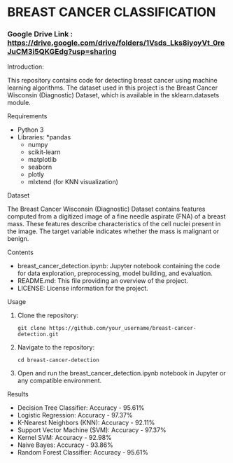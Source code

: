 # BREAST CANCER CLASSIFICATION

### Google Drive Link : https://drive.google.com/drive/folders/1Vsds_Lks8iyoyVt_0reJuCM3i5QKGEdg?usp=sharing

Introduction:

This repository contains code for detecting breast cancer using machine learning algorithms. The dataset used in this project is the Breast Cancer Wisconsin (Diagnostic) Dataset, which is available in the sklearn.datasets module.

Requirements
* Python 3
* Libraries:
    *pandas
    * numpy
    * scikit-learn
    * matplotlib
    * seaborn
    * plotly
    * mlxtend (for KNN visualization)
      
Dataset

The Breast Cancer Wisconsin (Diagnostic) Dataset contains features computed from a digitized image of a fine needle aspirate (FNA) of a breast mass. These features describe characteristics of the cell nuclei present in the image. The target variable indicates whether the mass is malignant or benign.

Contents

* breast_cancer_detection.ipynb: Jupyter notebook containing the code for data exploration, preprocessing, model building, and evaluation.
* README.md: This file providing an overview of the project.
* LICENSE: License information for the project.

Usage
1. Clone the repository:
   
       git clone https://github.com/your_username/breast-cancer-detection.git
2. Navigate to the repository:

       cd breast-cancer-detection
3. Open and run the breast_cancer_detection.ipynb notebook in Jupyter or any compatible environment.
   
Results
* Decision Tree Classifier: Accuracy - 95.61%
* Logistic Regression: Accuracy - 97.37%
* K-Nearest Neighbors (KNN): Accuracy - 92.11%
* Support Vector Machine (SVM): Accuracy - 97.37%
* Kernel SVM: Accuracy - 92.98%
* Naive Bayes: Accuracy - 93.86%
* Random Forest Classifier: Accuracy - 95.61%
